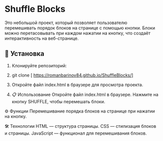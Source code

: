 # Shuffle Blocks

Это небольшой проект, который позволяет пользователю перемешивать порядок блоков на странице с помощью кнопки. Блоки можно перетасовывать при каждом нажатии на кнопку, что создаёт интерактивность на веб-странице.
## 🚀 Установка

1. Клонируйте репозиторий:
2.  git clone [ https://romanbarinov84.github.io/ShuffleBlocks/]
3.  Откройте файл index.html в браузере для просмотра проекта.

4.  📋 Использование
   Откройте файл index.html в браузере.
   Нажмите на кнопку SHUFFLE, чтобы перемешать блоки.

⚙️ Функции
Перемешивание порядка блоков на странице при нажатии на кнопку.


🛠 Технологии
HTML — структура страницы.
CSS — стилизация блоков и страницы.
JavaScript — функционал для перемешивания блоков.
